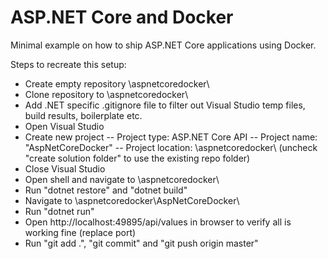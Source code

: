 # ASP.NET Core and Docker

Minimal example on how to ship ASP.NET Core applications using Docker.

Steps to recreate this setup:

- Create empty repository \aspnetcoredocker\
- Clone repository to \aspnetcoredocker\
- Add .NET specific .gitignore file to filter out Visual Studio temp files, build results, boilerplate etc.
- Open Visual Studio
- Create new project
-- Project type: ASP.NET Core API
-- Project name: "AspNetCoreDocker"
-- Project location: \aspnetcoredocker\ (uncheck "create solution folder" to use the existing repo folder)
- Close Visual Studio
- Open shell and navigate to \aspnetcoredocker\
- Run "dotnet restore" and "dotnet build"
- Navigate to \aspnetcoredocker\AspNetCoreDocker\
- Run "dotnet run"
- Open http://localhost:49895/api/values in browser to verify all is working fine (replace port)
- Run "git add .", "git commit" and "git push origin master"